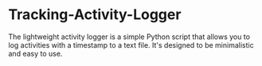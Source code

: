 # Tracking-Activity-Logger
The lightweight activity logger is a simple Python script that allows you to log activities with a timestamp to a text file. It's designed to be minimalistic and easy to use.
